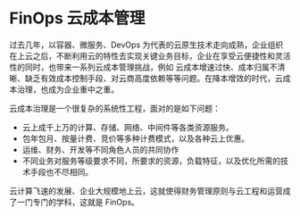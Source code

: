 # FinOps 云成本管理

过去几年，以容器、微服务、DevOps 为代表的云原生技术走向成熟，企业组织在上云之后，不断利用云的特性去实现关键业务目标，企业在享受云便捷性和灵活性的同时，也带来一系列云成本管理挑战，例如 云成本增速过快、成本归属不清晰、缺乏有效成本控制手段、对云商高度依赖等等问题。在降本增效的时代，云成本治理，也成为企业重中之重。

云成本治理是一个很复杂的系统性工程，面对的是如下问题：

- 云上成千上万的计算、存储、网络、中间件等各类资源服务。
- 包年包月、按量计费、竞价等多种计费模式，以及各种云上优惠。
- 运维、财务、开发等不同角色人员的共同协作
- 不同业务对服务等级要求不同，所要求的资源，负载特征，以及优化所需的技术手段也不尽相同。


云计算飞速的发展、企业大规模地上云，这就使得财务管理原则与云工程和运营成了一门专门的学科，这就是 FinOps。